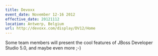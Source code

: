 ```yaml
---
title: Devoxx
event_date: November 12-16 2012
effective_date: 20121112
location: Antwerp, Belgium
url: http://devoxx.com/display/DV12/Home
---
```

Some team members will present the cool features of JBoss Developer Studio 5.0, and maybe even more ;-)
